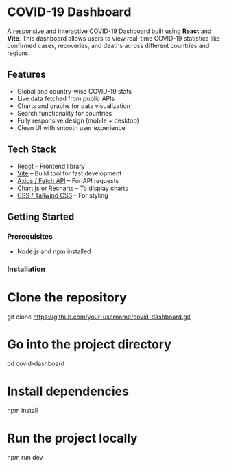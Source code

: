 #  COVID-19 Dashboard

A responsive and interactive COVID-19 Dashboard built using **React** and **Vite**. This dashboard allows users to view real-time COVID-19 statistics like confirmed cases, recoveries, and deaths across different countries and regions.

##  Features

-  Global and country-wise COVID-19 stats
-  Live data fetched from public APIs
-  Charts and graphs for data visualization
-  Search functionality for countries
-  Fully responsive design (mobile + desktop)
-  Clean UI with smooth user experience

##  Tech Stack

- [React](https://reactjs.org/) – Frontend library
- [Vite](https://vitejs.dev/) – Build tool for fast development
- [Axios / Fetch API](https://axios-http.com/) – For API requests
- [Chart.js or Recharts](https://www.chartjs.org/) – To display charts
- [CSS / Tailwind CSS](https://tailwindcss.com/) – For styling

##  Getting Started

### Prerequisites

- Node.js and npm installed

### Installation

# Clone the repository
git clone https://github.com/your-username/covid-dashboard.git

# Go into the project directory
cd covid-dashboard

# Install dependencies
npm install

# Run the project locally
npm run dev
